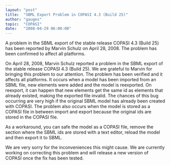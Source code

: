 ```yaml
---
layout: "post"
title:  "SBML Export Problem in COPASI 4.3 (Build 25)"
author: "gauges"
topic:  "COPASI"
date:   "2008-04-29 06:00:00"
---
```


A problem in the SBML export of the stable release COPASI 4.3 (Build 25) has been reported by Marvin Schulz on April 28, 2008. The problem has been confirmed to affect all platforms.

On April 28, 2008, Marvin Schulz reported a problem in the SBML export of the stable release COPASI 4.3 (Build 25). We are grateful to Marvin for bringing this problem to our attention. The problem has been verified and it affects all platforms. It occurs when a model has been imported from an SBML file, new elements were added and the model is reexported. On reexport, it can happen that new elements get the same id as elements that already existed, making the exported file invalid. The chances of this bug occurring are very high if the original SBML model has already been created with COPASI. The problem also occurs when the model is stored as a COPASI file in between import and export because the original ids are stored in the COPASI file.

As a workaround, you can safe the model as a COPASI file, remove the section where the SBML ids are stored with a text editor, reload the model and then export it to SBML.

We are very sorry for the inconveniences this might cause. We are currently working on correcting this problem and will release a new version of COPASI once the fix has been tested.

